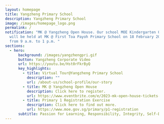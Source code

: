```yaml
---
layout: homepage
title: Yangzheng Primary School
description: Yangzheng Primary School
image: /images/homepage_logo.png
permalink: /
notification: "MK @ Yangzheng Open House. Our school MOE Kindergarten Open House
  will be held at MK @ First Toa Payoh Primary School on 18 February 2023 (Sat)
  from 9 a.m. to 1 p.m. "
sections:
  - hero:
      background: /images/yangzhengpri.gif
      button: Yangzheng Corporate Video
      url: https://youtu.be/Hst0rFkrByQ
      key_highlights:
        - title: Virtual Tour@Yangzheng Primary School
          description: ""
          url: /about-us/school-profile/our-story
        - title: MK @ Yangzheng Open House
          description: Click here to register.
          url: https://www.eventbrite.com/e/2023-mk-open-house-tickets-505734434307
        - title: Primary 1 Registration Exercise
          description: Click here to find out more.
          url: https://www.moe.gov.sg/primary/p1-registration
      subtitle: Passion for Learning, Responsibility, Integrity, Self-Discipline, eMpathy
---
```

